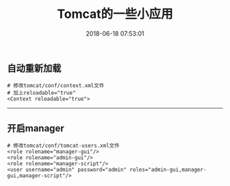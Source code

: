 ﻿---
title: Tomcat的一些小应用
date: 2018-06-18 07:53:01
categories: 搭建
tags: 
    - Tomcat
---

## 自动重新加载
```
# 修改tomcat/conf/context.xml文件
# 加上reloadable="true"
<Context reloadable="true">
```

<!-- more -->

---

## 开启manager
```
# 修改tomcat/conf/tomcat-users.xml文件
<role rolename="manager-gui"/>
<role rolename="admin-gui"/>
<role rolename="manager-script"/>
<user username="admin" password="admin" roles="admin-gui,manager-gui,manager-script"/>
```